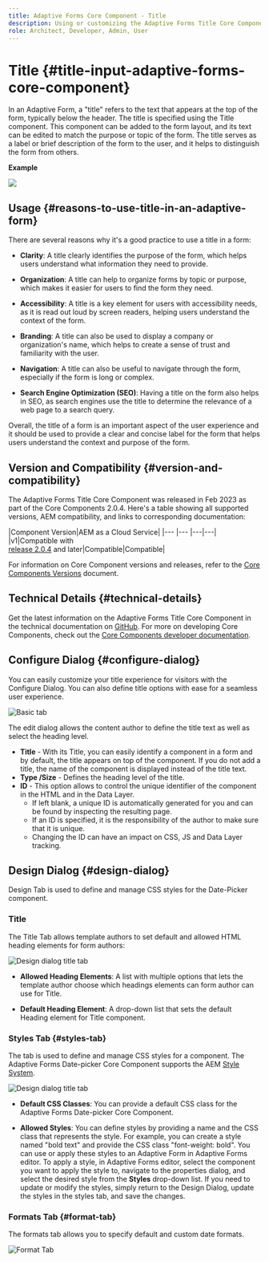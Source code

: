```yaml
---
title: Adaptive Forms Core Component - Title 
description: Using or customizing the Adaptive Forms Title Core Component.
role: Architect, Developer, Admin, User
---
```


# Title {#title-input-adaptive-forms-core-component}

In an Adaptive Form, a "title" refers to the text that appears at the top of the form, typically below the header. The title is specified using the Title component. This component can be added to the form layout, and its text can be edited to match the purpose or topic of the form. The title serves as a label or brief description of the form to the user, and it helps to distinguish the form from others.

**Example**

![](/help/adaptive-forms/assets/title.png)

## Usage {#reasons-to-use-title-in-an-adaptive-form}

There are several reasons why it's a good practice to use a title in a form:

*   **Clarity**: A title clearly identifies the purpose of the form, which helps users understand what information they need to provide.

*   **Organization**: A title can help to organize forms by topic or purpose, which makes it easier for users to find the form they need.

*   **Accessibility**: A title is a key element for users with accessibility needs, as it is read out loud by screen readers, helping users understand the context of the form.

*   **Branding**: A title can also be used to display a company or organization's name, which helps to create a sense of trust and familiarity with the user.

*   **Navigation**: A title can also be useful to navigate through the form, especially if the form is long or complex.

*   **Search Engine Optimization (SEO)**: Having a title on the form also helps in SEO, as search engines use the title to determine the relevance of a web page to a search query.

Overall, the title of a form is an important aspect of the user experience and it should be used to provide a clear and concise label for the form that helps users understand the context and purpose of the form.

## Version and Compatibility {#version-and-compatibility}

The Adaptive Forms Title Core Component was released in Feb 2023 as part of the Core Components 2.0.4. Here's a table showing all supported versions, AEM compatibility, and links to corresponding documentation:

|Component Version|AEM as a Cloud Service|
|--- |--- |---|---|
|v1|Compatible with<br>[release 2.0.4](/help/versions.md) and later|Compatible|Compatible|

For information on Core Component versions and releases, refer to the [Core Components Versions](/help/versions.md) document.

<!-- ## Sample Component Output {#sample-component-output}

To experience the Accordion Component as well as see examples of its configuration options as well as HTML and JSON output, visit the [Component Library](https://adobe.com/go/aem_cmp_library_accordion). -->


## Technical Details {#technical-details}

Get the latest information on the Adaptive Forms Title Core Component in the technical documentation on [GitHub](https://github.com/adobe/aem-core-forms-components/tree/master/ui.af.apps/src/main/content/jcr_root/apps/core/fd/components/form/title/v1/title). For more on developing Core Components, check out the [Core Components developer documentation](/help/developing/overview.md).

## Configure Dialog {#configure-dialog}

You can easily customize your title experience for visitors with the Configure Dialog. You can also define title options with ease for a seamless user experience.

![Basic tab](/help/adaptive-forms/assets/title_properties.png)

The edit dialog allows the content author to define the title text as well as select the heading level.

* **Title** - With its Title, you can easily identify a component in a form and by default, the title appears on top of the component. If you do not add a title, the name of the component is displayed instead of the title text.
* **Type /Size** - Defines the heading level of the title.
* **ID** - This option allows to control the unique identifier of the component in the HTML and in the Data Layer.
    * If left blank, a unique ID is automatically generated for you and can be found by inspecting the resulting page.
    * If an ID is specified, it is the responsibility of the author to make sure that it is unique.
    * Changing the ID can have an impact on CSS, JS and Data Layer tracking.

## Design Dialog {#design-dialog}

Design Tab is used to define and manage CSS styles for the Date-Picker component.

### Title

The Title Tab allows template authors to set default and allowed HTML heading elements for form authors: 

![Design dialog title tab](/help/adaptive-forms/assets/title_heading.png)

*   **Allowed Heading Elements**: A list with multiple options that lets the template author choose which headings elements can form author can use for Title.

*   **Default Heading Element**: A drop-down list that sets the default Heading element for Title component.

### Styles Tab {#styles-tab}

The tab is used to define and manage CSS styles for a component. The Adaptive Forms Date-picker Core Component supports the AEM [Style System](/help/get-started/authoring.md#component-styling).

![Design dialog title tab](/help/adaptive-forms/assets/title_styles.png)

* **Default CSS Classes**: You can provide a default CSS class for the Adaptive Forms Date-picker Core Component. 

* **Allowed Styles**: You can define styles by providing a name and the CSS class that represents the style. For example, you can create a style named "bold text" and provide the CSS class "font-weight: bold". You can use or apply these styles to an Adaptive Form in Adaptive Forms editor. To apply a style, in Adaptive Forms editor, select the component you want to apply the style to, navigate to the properties dialog, and select the desired style from the **Styles** drop-down list. If you need to update or modify the styles, simply return to the Design Dialog, update the styles in the styles tab, and save the changes.

### Formats Tab {#format-tab}

The formats tab allows you to specify default and custom date formats. 

![Format Tab](/help/adaptive-forms/assets/title_styles.png)
